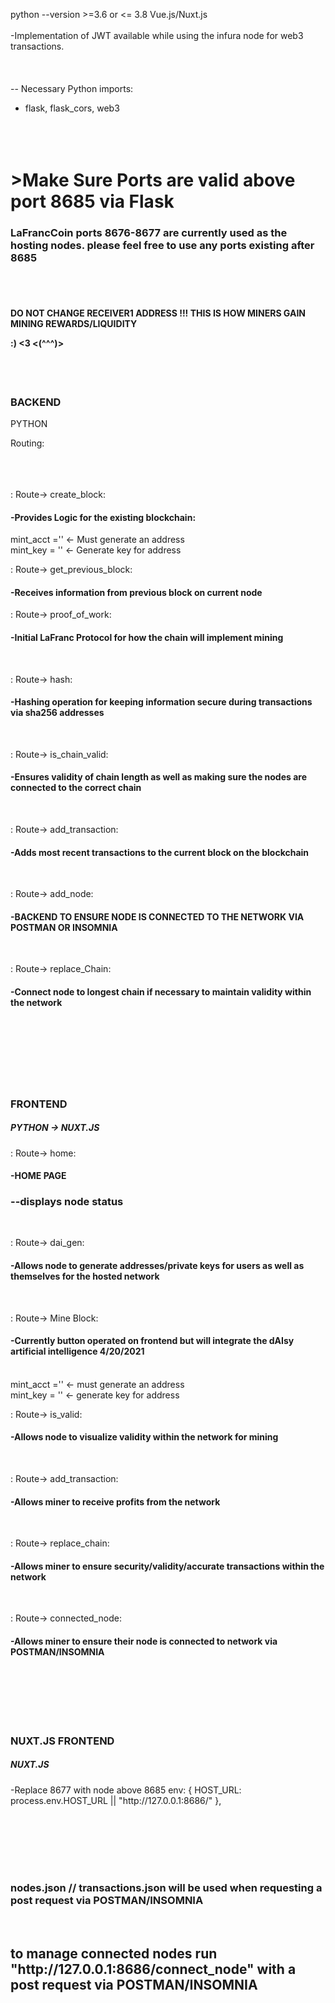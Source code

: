 python --version >=3.6 or <= 3.8
Vue.js/Nuxt.js<br /><br /> -Implementation of JWT available while using the infura node for web3 transactions.
<br /><br /><br /><br />
-- Necessary Python imports:

- flask, flask_cors, web3 <br /><br /><br /><br />

<h1>>Make Sure Ports are valid above port 8685 via Flask</h1>

<h3> LaFrancCoin ports 8676-8677 are currently used as the hosting nodes. please feel free to use any ports existing after 8685
</h3>
<br /> <br />

<h4>DO NOT CHANGE RECEIVER1 ADDRESS !!! THIS IS HOW MINERS GAIN MINING REWARDS/LIQUIDITY <br>
 <p>:) <3 <(^^^)> </h4></p> <br />
<br />
<h3>BACKEND</h3>
<h7>PYTHON</h7>


<p>Routing: </p> 
<br /><br /><br />
: Route-> create_block:<h4>-Provides Logic for the existing blockchain:</h4>
mint_acct ='' <- Must generate an address<br />
mint_key = '' <- Generate key for address<br />

: Route-> get_previous_block: <h4>-Receives information from previous block on current node</h4> 

: Route-> proof_of_work: <h4>-Initial LaFranc Protocol for how the chain will implement mining</h4>
 <br />

: Route-> hash: <h4>-Hashing operation for keeping information secure during transactions via sha256 addresses</h4> <br />

: Route-> is_chain_valid: <h4>-Ensures validity of chain length as well as making sure the nodes are connected to the correct chain</h4> <br />

: Route-> add_transaction: <h4>-Adds most recent transactions to the current block on the blockchain
</h4> <br />

: Route-> add_node: <h4>-BACKEND TO ENSURE NODE IS CONNECTED TO THE NETWORK VIA POSTMAN OR INSOMNIA 
</h4> <br />

: Route-> replace_Chain: <h4>-Connect node to longest chain if necessary to maintain validity within the network

</h4> <br />
<br /><br /><br /><br /><br />

<h3>FRONTEND</h3>

<h5>PYTHON -> NUXT.JS</h5>

: Route-> home: <h4>-HOME PAGE <h3>--displays node status</h3>

</h4> <br />

: Route-> dai_gen: <h4>-Allows node to generate addresses/private keys for users as well as themselves for the hosted network

</h4> <br />

: Route-> Mine Block: <h4>-Currently button operated on frontend but will integrate the dAIsy artificial intelligence 4/20/2021 </h4> <br />
mint_acct ='' <- must generate an address<br />
mint_key = '' <- generate key for address<br />


: Route-> is_valid: <h4>-Allows node to visualize validity within the network for mining

</h4> <br />

: Route-> add_transaction: <h4>-Allows miner to receive profits from the network

</h4> <br />

: Route-> replace_chain: <h4>-Allows miner to ensure security/validity/accurate transactions within the network

</h4> <br />

: Route-> connected_node: <h4>-Allows miner to ensure their node is connected to network via POSTMAN/INSOMNIA

</h4> <br />


<br /><br /><br />

<h3>NUXT.JS FRONTEND</h3>

<h5>NUXT.JS</h5> 
-Replace 8677 with node above 8685
env: {
    HOST_URL: process.env.HOST_URL || "http://127.0.0.1:8686/"
  },

  <br /><br /><br /><br /><br />

<h3>nodes.json // transactions.json will be used when requesting a post request via POSTMAN/INSOMNIA</h3><br />
<h2>to manage connected nodes run "http://127.0.0.1:8686/connect_node" with a post request via POSTMAN/INSOMNIA</h2>